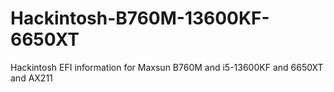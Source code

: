 # Hackintosh-B760M-13600KF-6650XT
Hackintosh EFI information for Maxsun B760M and i5-13600KF and 6650XT and AX211
